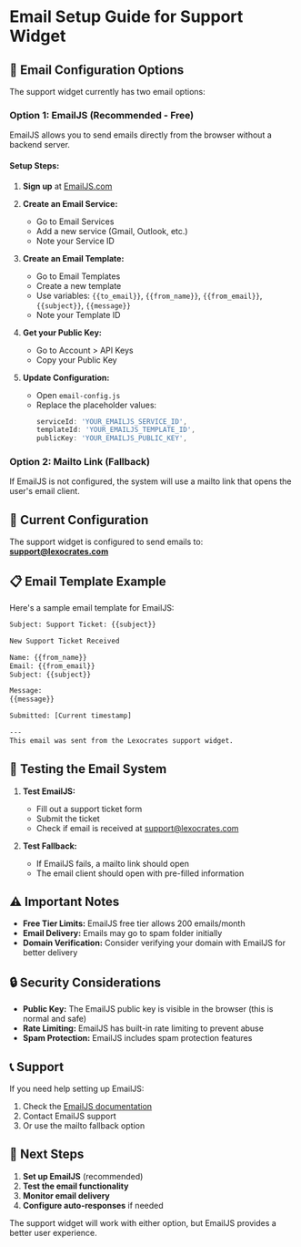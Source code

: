 # Email Setup Guide for Support Widget

## 📧 **Email Configuration Options**

The support widget currently has two email options:

### **Option 1: EmailJS (Recommended - Free)**
EmailJS allows you to send emails directly from the browser without a backend server.

#### **Setup Steps:**
1. **Sign up** at [EmailJS.com](https://www.emailjs.com/)
2. **Create an Email Service:**
   - Go to Email Services
   - Add a new service (Gmail, Outlook, etc.)
   - Note your Service ID

3. **Create an Email Template:**
   - Go to Email Templates
   - Create a new template
   - Use variables: `{{to_email}}`, `{{from_name}}`, `{{from_email}}`, `{{subject}}`, `{{message}}`
   - Note your Template ID

4. **Get your Public Key:**
   - Go to Account > API Keys
   - Copy your Public Key

5. **Update Configuration:**
   - Open `email-config.js`
   - Replace the placeholder values:
     ```javascript
     serviceId: 'YOUR_EMAILJS_SERVICE_ID',
     templateId: 'YOUR_EMAILJS_TEMPLATE_ID',
     publicKey: 'YOUR_EMAILJS_PUBLIC_KEY',
     ```

### **Option 2: Mailto Link (Fallback)**
If EmailJS is not configured, the system will use a mailto link that opens the user's email client.

## 🔧 **Current Configuration**

The support widget is configured to send emails to: **support@lexocrates.com**

## 📋 **Email Template Example**

Here's a sample email template for EmailJS:

```html
Subject: Support Ticket: {{subject}}

New Support Ticket Received

Name: {{from_name}}
Email: {{from_email}}
Subject: {{subject}}

Message:
{{message}}

Submitted: [Current timestamp]

---
This email was sent from the Lexocrates support widget.
```

## 🚀 **Testing the Email System**

1. **Test EmailJS:**
   - Fill out a support ticket form
   - Submit the ticket
   - Check if email is received at support@lexocrates.com

2. **Test Fallback:**
   - If EmailJS fails, a mailto link should open
   - The email client should open with pre-filled information

## ⚠️ **Important Notes**

- **Free Tier Limits:** EmailJS free tier allows 200 emails/month
- **Email Delivery:** Emails may go to spam folder initially
- **Domain Verification:** Consider verifying your domain with EmailJS for better delivery

## 🔒 **Security Considerations**

- **Public Key:** The EmailJS public key is visible in the browser (this is normal and safe)
- **Rate Limiting:** EmailJS has built-in rate limiting to prevent abuse
- **Spam Protection:** EmailJS includes spam protection features

## 📞 **Support**

If you need help setting up EmailJS:
1. Check the [EmailJS documentation](https://www.emailjs.com/docs/)
2. Contact EmailJS support
3. Or use the mailto fallback option

## 🎯 **Next Steps**

1. **Set up EmailJS** (recommended)
2. **Test the email functionality**
3. **Monitor email delivery**
4. **Configure auto-responses** if needed

The support widget will work with either option, but EmailJS provides a better user experience.
